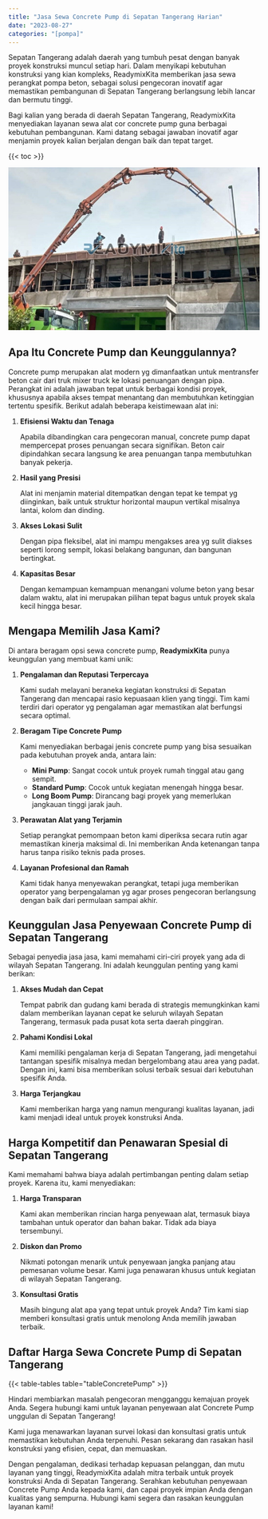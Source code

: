 ```yaml
---
title: "Jasa Sewa Concrete Pump di Sepatan Tangerang Harian"
date: "2023-08-27"
categories: "[pompa]"
---
```


Sepatan Tangerang adalah daerah yang tumbuh pesat dengan banyak proyek konstruksi muncul setiap hari. Dalam menyikapi kebutuhan konstruksi yang kian kompleks, ReadymixKita memberikan jasa sewa perangkat pompa beton, sebagai solusi pengecoran inovatif agar memastikan pembangunan di Sepatan Tangerang berlangsung lebih lancar dan bermutu tinggi.

Bagi kalian yang berada di daerah Sepatan Tangerang, ReadymixKita menyediakan layanan sewa alat cor concrete pump guna berbagai kebutuhan pembangunan. Kami datang sebagai jawaban inovatif agar menjamin proyek kalian berjalan dengan baik dan tepat target.

{{< toc >}}

![Jasa Sewa Concrete Pump di Sepatan Tangerang Harian](/images/pompa/sewa-pompa-05.jpg)

## Apa Itu Concrete Pump dan Keunggulannya?

Concrete pump merupakan alat modern yg dimanfaatkan untuk mentransfer beton cair dari truk mixer truck ke lokasi penuangan dengan pipa. Perangkat ini adalah jawaban tepat untuk berbagai kondisi proyek, khususnya apabila akses tempat menantang dan membutuhkan ketinggian tertentu spesifik. Berikut adalah beberapa keistimewaan alat ini:

1. **Efisiensi Waktu dan Tenaga**

   Apabila dibandingkan cara pengecoran manual, concrete pump dapat mempercepat proses penuangan secara signifikan. Beton cair dipindahkan secara langsung ke area penuangan tanpa membutuhkan banyak pekerja.

2. **Hasil yang Presisi**

   Alat ini menjamin material ditempatkan dengan tepat ke tempat yg diinginkan, baik untuk struktur horizontal maupun vertikal misalnya lantai, kolom dan dinding.

3. **Akses Lokasi Sulit**

   Dengan pipa fleksibel, alat ini mampu mengakses area yg sulit diakses seperti lorong sempit, lokasi belakang bangunan, dan bangunan bertingkat.

4. **Kapasitas Besar**

   Dengan kemampuan kemampuan menangani volume beton yang besar dalam waktu, alat ini merupakan pilihan tepat bagus untuk proyek skala kecil hingga besar.

## Mengapa Memilih Jasa Kami?

Di antara beragam opsi sewa concrete pump, **ReadymixKita** punya keunggulan yang membuat kami unik:

1. **Pengalaman dan Reputasi Terpercaya**

   Kami sudah melayani beraneka kegiatan konstruksi di Sepatan Tangerang dan mencapai rasio kepuasaan klien yang tinggi. Tim kami terdiri dari operator yg pengalaman agar memastikan alat berfungsi secara optimal.

2. **Beragam Tipe Concrete Pump**

   Kami menyediakan berbagai jenis concrete pump yang bisa sesuaikan pada kebutuhan proyek anda, antara lain:
   - **Mini Pump**: Sangat cocok untuk proyek rumah tinggal atau gang sempit.
   - **Standard Pump**: Cocok untuk kegiatan menengah hingga besar.
   - **Long Boom Pump**: Dirancang bagi proyek yang memerlukan jangkauan tinggi jarak jauh.

3. **Perawatan Alat yang Terjamin**

   Setiap perangkat pemompaan beton kami diperiksa secara rutin agar memastikan kinerja maksimal di. Ini memberikan Anda ketenangan tanpa harus tanpa risiko teknis pada proses.

4. **Layanan Profesional dan Ramah**

   Kami tidak hanya menyewakan perangkat, tetapi juga memberikan operator yang berpengalaman yg agar proses pengecoran berlangsung dengan baik dari permulaan sampai akhir.

## Keunggulan Jasa Penyewaan Concrete Pump di Sepatan Tangerang

Sebagai penyedia jasa jasa, kami memahami ciri-ciri proyek yang ada di wilayah Sepatan Tangerang. Ini adalah keunggulan penting yang kami berikan:

1. **Akses Mudah dan Cepat**

   Tempat pabrik dan gudang kami berada di strategis memungkinkan kami dalam memberikan layanan cepat ke seluruh wilayah Sepatan Tangerang, termasuk pada pusat kota serta daerah pinggiran.

2. **Pahami Kondisi Lokal**

   Kami memiliki pengalaman kerja di Sepatan Tangerang, jadi mengetahui tantangan spesifik misalnya medan bergelombang atau area yang padat. Dengan ini, kami bisa memberikan solusi terbaik sesuai dari kebutuhan spesifik Anda.

3. **Harga Terjangkau**

   Kami memberikan harga yang namun mengurangi kualitas layanan, jadi kami menjadi ideal untuk proyek konstruksi Anda.

## Harga Kompetitif dan Penawaran Spesial di Sepatan Tangerang

Kami memahami bahwa biaya adalah pertimbangan penting dalam setiap proyek. Karena itu, kami menyediakan:

1. **Harga Transparan**

   Kami akan memberikan rincian harga penyewaan alat, termasuk biaya tambahan untuk operator dan bahan bakar. Tidak ada biaya tersembunyi.

2. **Diskon dan Promo**

   Nikmati potongan menarik untuk penyewaan jangka panjang atau pemesanan volume besar. Kami juga penawaran khusus untuk kegiatan di wilayah Sepatan Tangerang.

3. **Konsultasi Gratis**

   Masih bingung alat apa yang tepat untuk proyek Anda? Tim kami siap memberi konsultasi gratis untuk menolong Anda memilih jawaban terbaik.

## Daftar Harga Sewa Concrete Pump di Sepatan Tangerang

{{< table-tables table="tableConcretePump" >}}

Hindari membiarkan masalah pengecoran mengganggu kemajuan proyek Anda. Segera hubungi kami untuk layanan penyewaan alat Concrete Pump unggulan di Sepatan Tangerang!

Kami juga menawarkan layanan survei lokasi dan konsultasi gratis untuk memastikan kebutuhan Anda terpenuhi. Pesan sekarang dan rasakan hasil konstruksi yang efisien, cepat, dan memuaskan.

Dengan pengalaman, dedikasi terhadap kepuasan pelanggan, dan mutu layanan yang tinggi, ReadymixKita adalah mitra terbaik untuk proyek konstruksi Anda di Sepatan Tangerang. Serahkan kebutuhan penyewaan Concrete Pump Anda kepada kami, dan capai proyek impian Anda dengan kualitas yang sempurna. Hubungi kami segera dan rasakan keunggulan layanan kami!
